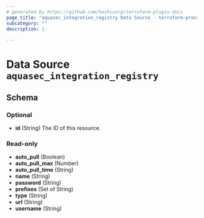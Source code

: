 ```yaml
---
# generated by https://github.com/hashicorp/terraform-plugin-docs
page_title: "aquasec_integration_registry Data Source - terraform-provider-aquasec"
subcategory: ""
description: |-
  
---
```


# Data Source `aquasec_integration_registry`





<!-- schema generated by tfplugindocs -->
## Schema

### Optional

- **id** (String) The ID of this resource.

### Read-only

- **auto_pull** (Boolean)
- **auto_pull_max** (Number)
- **auto_pull_time** (String)
- **name** (String)
- **password** (String)
- **prefixes** (Set of String)
- **type** (String)
- **url** (String)
- **username** (String)


